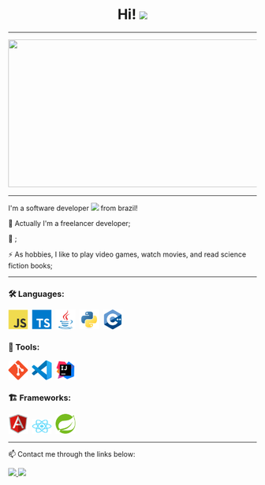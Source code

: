 <h1 align="center">
   Hi!
  <img src="https://media.giphy.com/media/hvRJCLFzcasrR4ia7z/giphy.gif" width="30px"/>
</h1>

---

<div align="center">
  <img src="https://media.giphy.com/media/dWesBcTLavkZuG35MI/giphy.gif" width="600" height="300"/>
</div>

---

<p>
   I'm a software developer <img src="https://media.giphy.com/media/WUlplcMpOCEmTGBtBW/giphy.gif" width="30"> from brazil!
   
   :telescope: Actually I'm a freelancer developer;
  
   :seedling: ;
  
   :zap: As hobbies, I like to play video games, watch movies, and read science fiction books;
  
</p>

---

### :hammer_and_wrench: Languages:

<div id="languages">
  <img src="https://github.com/devicons/devicon/blob/master/icons/javascript/javascript-original.svg" title="JavaScript" alt="JavaScript" width="40" height="40"/>&nbsp;
  <img src="https://github.com/devicons/devicon/blob/master/icons/typescript/typescript-original.svg" title="TypeScript" alt="TypeScript" width="40" height="40"/>&nbsp;
  <img src="https://github.com/devicons/devicon/blob/master/icons/java/java-original.svg" title="java" alt="Java" width="40" height="40"/>&nbsp;
  <img src="https://github.com/devicons/devicon/blob/master/icons/python/python-original.svg" title="Python" alt="Python" width="40" height="40"/>&nbsp;
  <img src="https://github.com/devicons/devicon/blob/master/icons/cplusplus/cplusplus-original.svg" title="C++" alt="C++" width="40" height="40"/>&nbsp;
</div>

### :rocket: Tools:
<div id="tools">
  <img src="https://github.com/devicons/devicon/blob/master/icons/git/git-original.svg" title="git" alt="git" width="40" height="40"/>&nbsp;
  <img src="https://github.com/devicons/devicon/blob/master/icons/vscode/vscode-original.svg" title="vscode" alt="vscode" width="40" height="40"/>&nbsp;
  <img src="https://github.com/devicons/devicon/blob/master/icons/intellij/intellij-original.svg" title="intellij" alt="intellij" width="40" height="40"/>&nbsp;
</div>

### :building_construction: Frameworks:
<div id="frameworks">
  <img src="https://github.com/devicons/devicon/blob/master/icons/angularjs/angularjs-original.svg" title="angular" alt="angular" width="40" height="40"/>&nbsp;
  <img src="https://github.com/devicons/devicon/blob/master/icons/react/react-original.svg" title="react" alt="react" width="40" height="30"/>&nbsp;
  <img src="https://github.com/devicons/devicon/blob/master/icons/spring/spring-original.svg" title="springboot" alt="springboot" width="40" height="40"/>&nbsp;
</div>

---

:mailbox: Contact me through the links below:
<p align="left"> 
  <a href="https://www.linkedin.com/in/fernandogbs/" alt="LinkedIn">
    <img src="https://img.shields.io/badge/-Linkedin-0e76a8?style=flat-square&logo=Linkedin&logoColor=white/"/>
  </a>
  <a href="https://instagram.com/fernando.sql?igshid=OGQ5ZDc2ODk2ZA==" alt="Instagram">
    <img src="https://img.shields.io/badge/-Instagram-DF0174?style=flat-square&labelColor=DF0174&logo=instagram&logoColor=white"/>
  </a>
</p>
